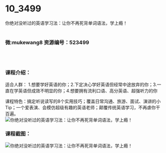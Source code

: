 # 10_3499
你绝对没听过的英语学习法：让你不再死背单词语法，学上瘾！
<br/></br>
<h3>微:mukewang8 资源编号：523499</h3>
<br/></br>
<h3>课程介绍：</h3>
<p>适合人群： 1.想要学好<a title="查看与 英语 相关的文章" target="_blank">英语</a>的你；2.下定决心学好英语但经常中途放弃的你；3.一直在学英语但成效不明显的你；4.想要拥有流利口语、高分英语、超强听力的你</p>
<p>课程特色：搞定听说读写的8个实用技巧；覆盖日常沟通、旅游、面试、演讲的小Tip；一个爱表演、会模仿超级有趣的英语老师；颠覆传统英语学习，不再虐你干百遍。<br>
<img src="https://www.ko996.com/wp-content/uploads/img/2018/09/2-2-300x193.png" alt="你绝对没听过的英语学习法：让你不再死背单词语法，学上瘾！"></p>
<h3>课程截图：</h3>
<p><img src="https://www.ko996.com/wp-content/uploads/img/2018/09/3-2.png" alt="你绝对没听过的英语学习法：让你不再死背单词语法，学上瘾！"></p>
